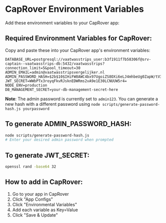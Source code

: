 # CapRover Environment Variables

Add these environment variables to your CapRover app:

## Required Environment Variables for CapRover:

Copy and paste these into your CapRover app's environment variables:

```
DATABASE_URL=postgresql://vaatwasstrips_user:b3f1911f7b58306f@srv-captain--vaatwasstrips-db:5432/vaatwasstrips?connection_limit=5&pool_timeout=30
ADMIN_EMAIL=admin@vaatwasstripsvergelijker.nl
ADMIN_PASSWORD_HASH=$2b$10$IHiFW8AWC4bx97UgoiZS8OXi6eLJ4mhbeUg0ZapW/tV3LkR.ZajHK
JWT_SECRET=WWbPTx3royqFkvRJsknEDWRms2vA9e1E30LCNUUW5r4=
NODE_ENV=production
DB_MANAGEMENT_SECRET=your-db-management-secret-here
```

**Note**: The admin password is currently set to `admin123`. You can generate a new hash with a different password using `node scripts/generate-password-hash.js yourpassword`

## To generate ADMIN_PASSWORD_HASH:
```bash
node scripts/generate-password-hash.js
# Enter your desired admin password when prompted
```

## To generate JWT_SECRET:
```bash
openssl rand -base64 32
```

## How to add in CapRover:
1. Go to your app in CapRover
2. Click "App Configs"
3. Click "Environmental Variables"
4. Add each variable as Key=Value
5. Click "Save & Update"